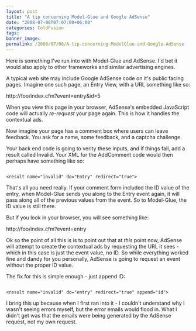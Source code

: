 ```yaml
---
layout: post
title: "A tip concerning Model-Glue and Google AdSense"
date: "2008-07-08T07:07:00+06:00"
categories: ColdFusion 
tags: 
banner_image: 
permalink: /2008/07/08/A-tip-concerning-ModelGlue-and-Google-AdSense
---
```


Here is something I've run into with Model-Glue and AdSense. I'd bet it would also apply to other frameworks and similar advertising engines.
<!--more-->
A typical web site may include Google AdSense code on it's public facing pages. Imagine one such page, an Entry View, with a URL something like so:

http://foo/index.cfm?event=entry&id=5

When you view this page in your browser, AdSense's embedded JavaScript code will actually <i>re-request</i> your page again. This is how it handles the contextual ads. 

Now imagine your page has a comment box where users can leave feedback. You ask for a name, some feedback, and a captcha challenge. 

Your back end code is going to verity these inputs, and if things fail, add a result called Invalid. Your XML for the AddComment code would then perhaps have something like so:

<code>
&lt;result name="invalid" do="Entry" redirect="true"&gt;
</code>

That's all you need really. If your comment form included the ID value of the entry, when Model-Glue sends you along to the Entry event again, it will pass along all of the previous values from the event. So to Model-Glue, the ID value is still there.

But if you look in your browser, you will see something like:

http://foo/index.cfm?event=entry

Ok so the point of all this is is to point out that at <i>this</i> point now, AdSense will attempt to create the contextual ads by requesting the URL it sees - which in this case is just the event value, no ID. So while everything worked fine and dandy for you personally, AdSense is going to request an event without the proper ID value. 

The fix for this is simple enough - just append ID:

<code>
&lt;result name="invalid" do="entry" redirect="true" append="id"&gt;
</code>

I bring this up because when I first ran into it - I couldn't understand why I wasn't seeing errors myself, but the error emails would flood in. What I didn't get was that the emails were being generated by the AdSense request, not my own request.